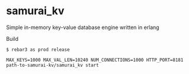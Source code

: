 samurai_kv
=====

Simple in-memory key-value database engine written in erlang

Build

```
$ rebar3 as prod release
````

```
MAX_KEYS=1000 MAX_VAL_LEN=10240 NUM_CONNECTIONS=1000 HTTP_PORT=8181 path-to-samurai-kv/samurai_kv start
```